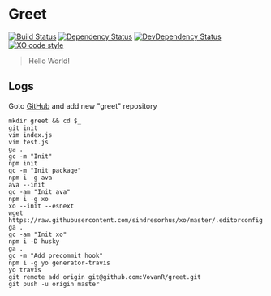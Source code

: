 # Greet

[![Build Status][travis-image]][travis-url]
[![Dependency Status][depstat-image]][depstat-url]
[![DevDependency Status][depstat-dev-image]][depstat-dev-url]
[![XO code style][codestyle-image]][codestyle-url]

> Hello World!

## Logs
Goto [GitHub](https://github.com/new) and add new "greet" repository
```
mkdir greet && cd $_
git init
vim index.js
vim test.js
ga .
gc -m "Init"
npm init
gc -m "Init package"
npm i -g ava
ava --init
gc -am "Init ava"
npm i -g xo
xo --init --esnext
wget https://raw.githubusercontent.com/sindresorhus/xo/master/.editorconfig
ga .
gc -am "Init xo"
npm i -D husky
ga .
gc -m "Add precommit hook"
npm i -g yo generator-travis
yo travis
git remote add origin git@github.com:VovanR/greet.git
git push -u origin master
```

[travis-url]: https://travis-ci.org/VovanR/greet
[travis-image]: http://img.shields.io/travis/VovanR/greet.svg?style=flat-square

[depstat-url]: https://david-dm.org/VovanR/greet
[depstat-image]: https://david-dm.org/VovanR/greet.svg?style=flat-square

[depstat-dev-url]: https://david-dm.org/VovanR/greet
[depstat-dev-image]: https://david-dm.org/VovanR/greet/dev-status.svg?style=flat-square

[codestyle-url]: https://github.com/sindresorhus/xo
[codestyle-image]: https://img.shields.io/badge/code_style-XO-5ed9c7.svg?style=flat-square
